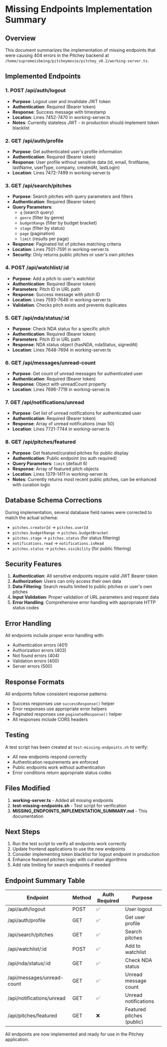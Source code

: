 # Missing Endpoints Implementation Summary

## Overview
This document summarizes the implementation of missing endpoints that were causing 404 errors in the Pitchey backend at `/home/supremeisbeing/pitcheymovie/pitchey_v0.2/working-server.ts`.

## Implemented Endpoints

### 1. POST /api/auth/logout
- **Purpose**: Logout user and invalidate JWT token
- **Authentication**: Required (Bearer token)
- **Response**: Success message with timestamp
- **Location**: Lines 7452-7470 in working-server.ts
- **Notes**: Currently stateless JWT - in production should implement token blacklist

### 2. GET /api/auth/profile
- **Purpose**: Get authenticated user's profile information
- **Authentication**: Required (Bearer token)
- **Response**: User profile without sensitive data (id, email, firstName, lastName, userType, company, createdAt, lastLogin)
- **Location**: Lines 7472-7499 in working-server.ts

### 3. GET /api/search/pitches
- **Purpose**: Search pitches with query parameters and filters
- **Authentication**: Required (Bearer token)
- **Query Parameters**: 
  - `q` (search query)
  - `genre` (filter by genre)
  - `budgetRange` (filter by budget bracket)
  - `stage` (filter by status)
  - `page` (pagination)
  - `limit` (results per page)
- **Response**: Paginated list of pitches matching criteria
- **Location**: Lines 7501-7591 in working-server.ts
- **Security**: Only returns public pitches or user's own pitches

### 4. POST /api/watchlist/:id
- **Purpose**: Add a pitch to user's watchlist
- **Authentication**: Required (Bearer token)
- **Parameters**: Pitch ID in URL path
- **Response**: Success message with pitch ID
- **Location**: Lines 7593-7646 in working-server.ts
- **Validation**: Checks pitch exists and prevents duplicates

### 5. GET /api/nda/status/:id
- **Purpose**: Check NDA status for a specific pitch
- **Authentication**: Required (Bearer token)
- **Parameters**: Pitch ID in URL path
- **Response**: NDA status object (hasNDA, ndaStatus, signedAt)
- **Location**: Lines 7648-7694 in working-server.ts

### 6. GET /api/messages/unread-count
- **Purpose**: Get count of unread messages for authenticated user
- **Authentication**: Required (Bearer token)
- **Response**: Object with unreadCount property
- **Location**: Lines 7696-7719 in working-server.ts

### 7. GET /api/notifications/unread
- **Purpose**: Get list of unread notifications for authenticated user
- **Authentication**: Required (Bearer token)
- **Response**: Array of unread notifications (max 50)
- **Location**: Lines 7721-7744 in working-server.ts

### 8. GET /api/pitches/featured
- **Purpose**: Get featured/curated pitches for public display
- **Authentication**: Public endpoint (no auth required)
- **Query Parameters**: `limit` (default 6)
- **Response**: Array of featured pitch objects
- **Location**: Lines 1379-1411 in working-server.ts
- **Notes**: Currently returns most recent public pitches, can be enhanced with curation logic

## Database Schema Corrections

During implementation, several database field names were corrected to match the actual schema:

- `pitches.creatorId` → `pitches.userId`
- `pitches.budgetRange` → `pitches.budgetBracket`
- `pitches.stage` → `pitches.status` (for status filtering)
- `notifications.read` → `notifications.isRead`
- `pitches.status` → `pitches.visibility` (for public filtering)

## Security Features

1. **Authentication**: All sensitive endpoints require valid JWT Bearer token
2. **Authorization**: Users can only access their own data
3. **Data Filtering**: Search results limited to public pitches or user's own pitches
4. **Input Validation**: Proper validation of URL parameters and request data
5. **Error Handling**: Comprehensive error handling with appropriate HTTP status codes

## Error Handling

All endpoints include proper error handling with:
- Authentication errors (401)
- Authorization errors (403)
- Not found errors (404)
- Validation errors (400)
- Server errors (500)

## Response Formats

All endpoints follow consistent response patterns:
- Success responses use `successResponse()` helper
- Error responses use appropriate error helpers
- Paginated responses use `paginatedResponse()` helper
- All responses include CORS headers

## Testing

A test script has been created at `test-missing-endpoints.sh` to verify:
- All new endpoints respond correctly
- Authentication requirements are enforced
- Public endpoints work without authentication
- Error conditions return appropriate status codes

## Files Modified

1. **working-server.ts** - Added all missing endpoints
2. **test-missing-endpoints.sh** - Test script for verification
3. **MISSING_ENDPOINTS_IMPLEMENTATION_SUMMARY.md** - This documentation

## Next Steps

1. Run the test script to verify all endpoints work correctly
2. Update frontend applications to use the new endpoints
3. Consider implementing token blacklist for logout endpoint in production
4. Enhance featured pitches logic with curation algorithms
5. Add rate limiting for search endpoints if needed

## Endpoint Summary Table

| Endpoint | Method | Auth Required | Purpose |
|----------|--------|---------------|---------|
| /api/auth/logout | POST | ✅ | User logout |
| /api/auth/profile | GET | ✅ | Get user profile |
| /api/search/pitches | GET | ✅ | Search pitches |
| /api/watchlist/:id | POST | ✅ | Add to watchlist |
| /api/nda/status/:id | GET | ✅ | Check NDA status |
| /api/messages/unread-count | GET | ✅ | Unread message count |
| /api/notifications/unread | GET | ✅ | Unread notifications |
| /api/pitches/featured | GET | ❌ | Featured pitches (public) |

All endpoints are now implemented and ready for use in the Pitchey application.